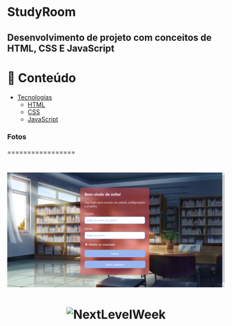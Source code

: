 # StudyRoom
## Desenvolvimento de projeto com conceitos de HTML, CSS E JavaScript


📌 Conteúdo
=================
<!--ts-->
   * [Tecnologias](#Tecnologias)
      * [HTML](#html)
      * [CSS](#css)
      * [JavaScript](#javascript)
      
<!--te-->

### Fotos
=================
<h1 align="center">
  <img alt="NextLevelWeek" title="#NextLevelWeek" src="./images/loginpage.png" />
</h1>
<h1 align="center">
  <img alt="NextLevelWeek" title="#NextLevelWeek" src="./images/cadastropage.png" />
</h1>



